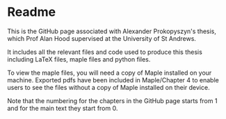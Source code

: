 # Readme

This is the GitHub page associated with Alexander Prokopyszyn's thesis, which Prof Alan Hood supervised at the University of St Andrews.

It includes all the relevant files and code used to produce this thesis including LaTeX files, maple files and python files.

To view the maple files, you will need a copy of Maple installed on your machine. Exported pdfs have been included in Maple/Chapter 4 to enable users to see the files without a copy of Maple installed on their device.

Note that the numbering for the chapters in the GitHub page starts from 1 and for the main text they start from 0.
